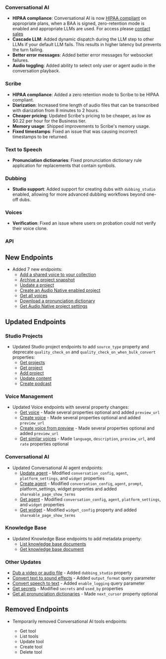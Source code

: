 ### Conversational AI

- **HIPAA compliance**: Conversational AI is now [HIPAA compliant](/docs/conversational-ai/legal/hipaa) on appropriate plans, when a BAA is signed, zero-retention mode is enabled and appropriate LLMs are used. For access please [contact sales](/contact-sales)
- **Cascade LLM**: Added dynamic dispatch during the LLM step to other LLMs if your default LLM fails. This results in higher latency but prevents the turn failing.
- **Better error messages**: Added better error messages for websocket failures.
- **Audio toggling**: Added ability to select only user or agent audio in the conversation playback.

### Scribe

- **HIPAA compliance**: Added a zero retention mode to Scribe to be HIPAA compliant.
- **Diarization**: Increased time length of audio files that can be transcribed with diarization from 8 minutes to 2 hours.
- **Cheaper pricing**: Updated Scribe's pricing to be cheaper, as low as $0.22 per hour for the Business tier.
- **Memory usage**: Shipped improvements to Scribe's memory usage.
- **Fixed timestamps**: Fixed an issue that was causing incorrect timestamps to be returned.

### Text to Speech

- **Pronunciation dictionaries**: Fixed pronunciation dictionary rule application for replacements that contain symbols.

### Dubbing

- **Studio support**: Added support for creating dubs with `dubbing_studio` enabled, allowing for more advanced dubbing workflows beyond one-off dubs.

### Voices

- **Verification**: Fixed an issue where users on probation could not verify their voice clone.

### API

<Accordion title="View API changes">

## New Endpoints

- Added 7 new endpoints:
  - [Add a shared voice to your collection](/docs/api-reference/voice-library/share)
  - [Archive a project snapshot](/docs/api-reference/studio/archive-snapshot)
  - [Update a project](/docs/api-reference/studio/edit-project)
  - [Create an Audio Native enabled project](/docs/api-reference/audio-native/create)
  - [Get all voices](/docs/api-reference/voices/search)
  - [Download a pronunciation dictionary](/docs/api-reference/pronunciation-dictionary/download)
  - [Get Audio Native project settings](/docs/api-reference/audio-native/get-settings)

## Updated Endpoints

### Studio Projects

- Updated Studio project endpoints to add `source_type` property and deprecate `quality_check_on` and `quality_check_on_when_bulk_convert` properties:
  - [Get projects](/docs/api-reference/studio/get-projects)
  - [Get project](/docs/api-reference/studio/get-project)
  - [Add project](/docs/api-reference/studio/add-project)
  - [Update content](/docs/api-reference/studio/update-content)
  - [Create podcast](/docs/api-reference/studio/create-podcast)

### Voice Management

- Updated Voice endpoints with several property changes:
  - [Get voice](/docs/api-reference/voices/get) - Made several properties optional and added `preview_url`
  - [Create voice](/docs/api-reference/voices/ivc/create) - Made several properties optional and added `preview_url`
  - [Create voice from preview](/docs/api-reference/legacy/voices/create-voice-from-preview) - Made several properties optional and added `preview_url`
  - [Get similar voices](/docs/api-reference/voices/get-similar-library-voices) - Made `language`, `description`, `preview_url`, and `rate` properties optional

### Conversational AI

- Updated Conversational AI agent endpoints:
  - [Update agent](/docs/api-reference/agents/update) - Modified `conversation_config`, `agent`, `platform_settings`, and `widget` properties
  - [Create agent](/docs/api-reference/agents/create) - Modified `conversation_config`, `agent`, `prompt`, platform_settings, widget properties and added `shareable_page_show_terms`
  - [Get agent](/docs/api-reference/agents/get) - Modified `conversation_config`, `agent`, `platform_settings`, and `widget` properties
  - [Get widget](/docs/api-reference/widget/get-agent-widget) - Modified `widget_config` property and added `shareable_page_show_terms`

### Knowledge Base

- Updated Knowledge Base endpoints to add metadata property:
  - [List knowledge base documents](/docs/api-reference/knowledge-base/list#response.body.metadata)
  - [Get knowledge base document](/docs/api-reference/knowledge-base/get-document#response.body.metadata)

### Other Updates

- [Dub a video or audio file](/docs/api-reference/dubbing/create) - Added `dubbing_studio` property
- [Convert text to sound effects](/docs/api-reference/text-to-sound-effects/convert) - Added `output_format` query parameter
- [Convert speech to text](/docs/api-reference/speech-to-text/convert) - Added `enable_logging` query parameter
- [Get secrets](/docs/api-reference/workspace/secrets/list) - Modified `secrets` and `used_by` properties
- [Get all pronunciation dictionaries](/docs/api-reference/pronunciation-dictionary/get-all) - Made `next_cursor` property optional

## Removed Endpoints

- Temporarily removed Conversational AI tools endpoints:

  - Get tool
  - List tools
  - Update tool
  - Create tool
  - Delete tool

</Accordion>
